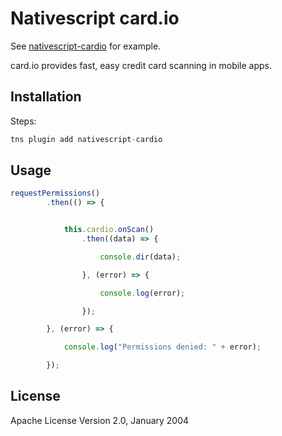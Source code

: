 # Nativescript card.io

See [nativescript-cardio](https://github.com/NeriCodec/nativescript-cardio.git) for example.

card.io provides fast, easy credit card scanning in mobile apps.

## Installation

Steps:

```javascript
tns plugin add nativescript-cardio
```

## Usage 
	
```javascript
requestPermissions()
        .then(() => {


            this.cardio.onScan()
                .then((data) => {

                    console.dir(data);

                }, (error) => {

                    console.log(error);

                });

        }, (error) => {

            console.log("Permissions denied: " + error);

        });

```
    
## License

Apache License Version 2.0, January 2004
